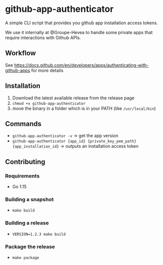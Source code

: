 # github-app-authenticator

A simple CLI script that provides you github app installation access tokens.

We use it internally at @Groupe-Hevea to handle some private apps that require interactions with Github APIs.

## Workflow

See https://docs.github.com/en/developers/apps/authenticating-with-github-apps for more details

## Installation

1. Download the latest available release from the release page
2. `chmod +x github-app-authenticator`
3. move the binary in a folder which is in your PATH (like `/usr/local/bin`)

## Commands

* `github-app-authenticator -v` -> get the app version
* `github-app-authenticator {app_id} {private_key_pem_path} {app_installation_id}` -> outputs an installation access token 

## Contributing

### Requirements

* Go 1.15

### Building a snapshot

* `make build`

### Building a release

* `VERSION=1.2.3 make build`

### Package the release

* `make package`
